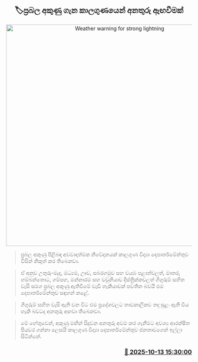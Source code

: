 <p align='center'><b><h2 align='center' title='Weather warning for strong lightning'>🏷ප්‍රබල අකුණු ගැන කාලගුණයෙන් අනතුරු ඇඟවීමක්</h2></b></p>
<p align='center'><img src='https://helakuru.sgp1.cdn.digitaloceanspaces.com/esana/images/lib/weather-warning[1].jpg' width='600' alt='Weather warning for strong lightning'></p>

> ප්‍රබල අකුණු පිළිබඳ අවවාදාත්මක නිවේදනයක් කාලගුණ විද්‍යා දෙපාර්තමේන්තුව විසින් නිකුත් කර තිබෙනවා.

> ඒ අනුව උතුරු-මැද, මධ්‍යම, ඌව, සබරගමුව සහ වයඹ පළාත්වලත්, මාතර, හම්බන්තොට, ගම්පහ, මන්නාරම සහ වවුනියාව දිස්ත්‍රික්කවලත් ගිගුරුම් සහිත වැසි සමග ප්‍රබල අකුණු ඇතිවීමේ වැඩි හැකියාවක් පවතින බවයි එම දෙපාර්තමේන්තුව සඳහන් කළේ.

> ගිගුරුම් සහිත වැසි ඇති වන විට එම ප්‍රදේශවලට තාවකාලිකව තද සුළං ඇති විය හැකි බවටද අනතුරු අඟවා තිබෙනවා.

> මේ හේතුවෙන්, අකුණු මඟින් සිදුවන අනතුරු අවම කර ගැනීමට අවශ්‍ය ආරක්ෂිත පියවර ගන්නා ලෙස‍යි කාලගුණ විද්‍යා දෙපාර්තමේන්තුව ජනතාවගෙන් ඉල්ලා සිටින්නේ.



<h3 align='right'><a href='https://www.helakuru.lk/esana/p/114445/'>📅 2025-10-13 15:30:00</a></h3>
